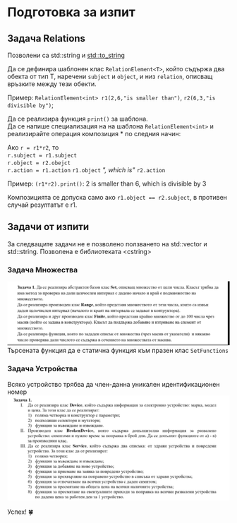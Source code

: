 # Подготовка за изпит

## Задача Relations

Позволени са std::string и [std::to_string](https://cplusplus.com/reference/string/to_string/)
  
Да се дефинира шаблонен клас `RelationElement<T>`, който съдържа два обекта от тип Т, наречени `subject` и `object`, и низ `relation`, описващ връзките между тези обекти.  
  
Пример: `RelationElement<int> r1(2,6,"is smaller than")`, `r2(6,3,"is divisible by")`;  
  
Да се реализира функция `print()` за шаблона.  
Да се напише специализация на на шаблона `RelationElement<int>` и реализирайте операция композиция \* по следния начин:

Ако `r = r1*r2`, то  
`r.subject = r1.subject`  
`r.object = r2.obejct`  
`r.action = r1.action` `r1.object` *", which is"* `r2.action`  
  
Пример: `(r1*r2).print()`: 2 is smaller than 6, which is divisible by 3  
  
Композицията се допуска само ако `r1.object == r2.subject`, в противен случай резултатът е r1.  

## Задачи от изпити

За следващите задачи не е позволено ползването на std::vector и std::string. Позволена е библиотеката \<cstring\>

### Задача Множества

![Множества](images/sets.png)
Търсената функция да е статична функция към празен клас `SetFunctions`

### Задача Устройства

Всяко устройство трябва да член-данна уникален идентификационен номер
![Устройства](images/devices.png)

Успех! :four_leaf_clover:
